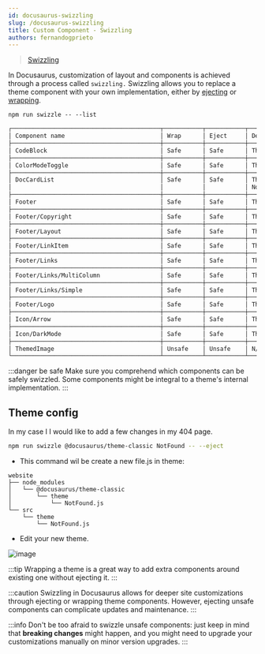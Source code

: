 ```yaml
---
id: docusaurus-swizzling 
slug: /docusaurus-swizzling 
title: Custom Component - Swizzling 
authors: fernandogprieto
---
```

> [Swizzling](https://docusaurus.io/docs/swizzling)

In Docusaurus, customization of layout and components is achieved through a process called `swizzling.` Swizzling allows you to replace a theme component with your own implementation, either by [ejecting](https://docusaurus.io/docs/swizzling#ejecting ) or [wrapping](https://docusaurus.io/docs/swizzling#wrapping).

```
npm run swizzle -- --list
```

```markdown title='Components available for swizzle in @docusaurus/theme-classic'
┌──────────────────────────────────────────┬───────────┬───────────┬──────────────────────────────────────────────────────────────────────────────────────────────────────────────────────────────────┐
│ Component name                           │ Wrap      │ Eject     │ Description                                                                                                                      │
├──────────────────────────────────────────┼───────────┼───────────┼──────────────────────────────────────────────────────────────────────────────────────────────────────────────────────────────────┤
│ CodeBlock                                │ Safe      │ Safe      │ The component used to render multi-line code blocks, generally used in Markdown files.                                           │
├──────────────────────────────────────────┼───────────┼───────────┼──────────────────────────────────────────────────────────────────────────────────────────────────────────────────────────────────┤
│ ColorModeToggle                          │ Safe      │ Safe      │ The color mode toggle to switch between light and dark mode.                                                                     │
├──────────────────────────────────────────┼───────────┼───────────┼──────────────────────────────────────────────────────────────────────────────────────────────────────────────────────────────────┤
│ DocCardList                              │ Safe      │ Safe      │ The component responsible for rendering a list of sidebar items cards.                                                           │
│                                          │           │           │ Notable used on the category generated-index pages.                                                                              │
├──────────────────────────────────────────┼───────────┼───────────┼──────────────────────────────────────────────────────────────────────────────────────────────────────────────────────────────────┤
│ Footer                                   │ Safe      │ Safe      │ The footer component of you site's layout                                                                                        │
├──────────────────────────────────────────┼───────────┼───────────┼──────────────────────────────────────────────────────────────────────────────────────────────────────────────────────────────────┤
│ Footer/Copyright                         │ Safe      │ Safe      │ The footer copyright                                                                                                             │
├──────────────────────────────────────────┼───────────┼───────────┼──────────────────────────────────────────────────────────────────────────────────────────────────────────────────────────────────┤
│ Footer/Layout                            │ Safe      │ Safe      │ The footer main layout component                                                                                                 │
├──────────────────────────────────────────┼───────────┼───────────┼──────────────────────────────────────────────────────────────────────────────────────────────────────────────────────────────────┤
│ Footer/LinkItem                          │ Safe      │ Safe      │ The footer link item component                                                                                                   │
├──────────────────────────────────────────┼───────────┼───────────┼──────────────────────────────────────────────────────────────────────────────────────────────────────────────────────────────────┤
│ Footer/Links                             │ Safe      │ Safe      │ The footer component rendering the footer links                                                                                  │
├──────────────────────────────────────────┼───────────┼───────────┼──────────────────────────────────────────────────────────────────────────────────────────────────────────────────────────────────┤
│ Footer/Links/MultiColumn                 │ Safe      │ Safe      │ The footer component rendering the footer links with a multi-column layout                                                       │
├──────────────────────────────────────────┼───────────┼───────────┼──────────────────────────────────────────────────────────────────────────────────────────────────────────────────────────────────┤
│ Footer/Links/Simple                      │ Safe      │ Safe      │ The footer component rendering the footer links with a simple layout (single row)                                                │
├──────────────────────────────────────────┼───────────┼───────────┼──────────────────────────────────────────────────────────────────────────────────────────────────────────────────────────────────┤
│ Footer/Logo                              │ Safe      │ Safe      │ The footer logo                                                                                                                  │
├──────────────────────────────────────────┼───────────┼───────────┼──────────────────────────────────────────────────────────────────────────────────────────────────────────────────────────────────┤
│ Icon/Arrow                               │ Safe      │ Safe      │ The arrow icon component                                                                                                         │
├──────────────────────────────────────────┼───────────┼───────────┼──────────────────────────────────────────────────────────────────────────────────────────────────────────────────────────────────┤
│ Icon/DarkMode                            │ Safe      │ Safe      │ The dark mode icon component.                                                                                                    │
├──────────────────────────────────────────┼───────────┼───────────┼──────────────────────────────────────────────────────────────────────────────────────────────────────────────────────────────────┤
│ ThemedImage                              │ Unsafe    │ Unsafe    │ N/A                                                                                                                              │
└──────────────────────────────────────────┴───────────┴───────────┴──────────────────────────────────────────────────────────────────────────────────────────────────────────────────────────────────┘
```
:::danger be safe
Make sure you comprehend which components can be safely swizzled. Some components might be integral to a theme's internal implementation.
:::

## Theme config

In my case I I would like to add a few changes in my 404 page. 

```bash 
npm run swizzle @docusaurus/theme-classic NotFound -- --eject
```

- This command wil be create a new file.js in theme:
```
website
├── node_modules
│   └── @docusaurus/theme-classic
│       └── theme
│           └── NotFound.js
└── src
    └── theme
        └── NotFound.js
```
- Edit your new theme.

![image](https://gitlab.com/fernandogprieto/fgp-website/-/raw/main/static/img/projects/docusaurus/swizzling.png)

:::tip
Wrapping a theme is a great way to add extra components around existing one without ejecting it.
:::

:::caution
Swizzling in Docusaurus allows for deeper site customizations through ejecting or wrapping theme components. However, ejecting unsafe components can complicate updates and maintenance.
:::

:::info
Don't be too afraid to swizzle unsafe components: just keep in mind that **breaking changes** might happen, and you might need to upgrade your customizations manually on minor version upgrades.
:::